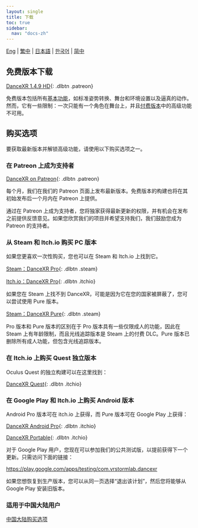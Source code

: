 ```yaml
---
layout: single
title: 下载
toc: true
sidebar:
  nav: "docs-zh"
---
```

[Eng](/dancexr/download) | [繁中](/tw/dancexr/download) | [日本語](/jp/dancexr/download) | [한국어](/kr/dancexr/download) | [简中](/zh/dancexr/download)


## 免费版本下载

[DanceXR 1.4.9 HD](https://www.patreon.com/posts/releaes-1-4-9-ai-90132466){: .dlbtn .patreon} 

免费版本包括所有[基本功能](basic_features.md)，如标准姿势转换、舞台和环境设置以及逼真的动作。然而，它有一些限制：一次只能有一个角色在舞台上，并且[付费版本](pro_features.md)中的高级功能不可用。

## 购买选项
要获取最新版本并解锁高级功能，请使用以下购买选项之一。

### 在 Patreon 上成为支持者

[DanceXR on Patreon](https://www.patreon.com/dvvr){: .dlbtn .patreon} 

每个月，我们在我们的 Patreon 页面上发布最新版本。免费版本的构建也将在其初始发布后一个月内在 Patreon 上提供。

通过在 Patreon 上成为支持者，您将独家获得最新更新的权限，并有机会在发布之前提供反馈意见。如果您欣赏我们的项目并希望支持我们，我们鼓励您成为 Patreon 的支持者。


### 从 Steam 和 Itch.io 购买 PC 版本

如果您更喜欢一次性购买，您也可以在 Steam 和 Itch.io 上找到它。

[Steam：DanceXR Pro](https://store.steampowered.com/app/1905510/DanceXR/){: .dlbtn .steam}

[Itch.io：DanceXR Pro](https://stormlab.itch.io/dvvr){: .dlbtn .itchio}

如果您在 Steam 上找不到 DanceXR，可能是因为它在您的国家被屏蔽了，您可以尝试使用 Pure 版本。

[Steam：DanceXR Pure](https://store.steampowered.com/app/2193970/DanceXR_Pure/){: .dlbtn .steam}

Pro 版本和 Pure 版本的区别在于 Pro 版本具有一些仅限成人的功能，因此在 Steam 上有年龄限制，而且光线追踪版本是 Steam 上的付费 DLC。Pure 版本已删除所有成人功能，但包含光线追踪版本。


### 在 Itch.io 上购买 Quest 独立版本

Oculus Quest 的独立构建可以在这里找到：

[DanceXR Quest](https://stormlab.itch.io/dancexr-quest){: .dlbtn .itchio}


### 在 Google Play 和 Itch.io 上购买 Android 版本

Android Pro 版本可在 itch.io 上获得，而 Pure 版本可在 Google Play 上获得：

[DanceXR Android Pro](https://stormlab.itch.io/dancexr-android){: .dlbtn .itchio}

[DanceXR Portable](https://play.google.com/store/apps/details?id=com.vrstormlab.dancexr){: .dlbtn .itchio}

对于 Google Play 用户，您现在可以参加我们的公共测试版，以提前获得下一个更新。只需访问下面的链接：

https://play.google.com/apps/testing/com.vrstormlab.dancexr

如果您想恢复到生产版本，您可以从同一页选择“退出该计划”，然后您将能够从 Google Play 安装旧版本。


### 适用于中国大陆用户

[中国大陆购买选项](purchase_prc.md)
